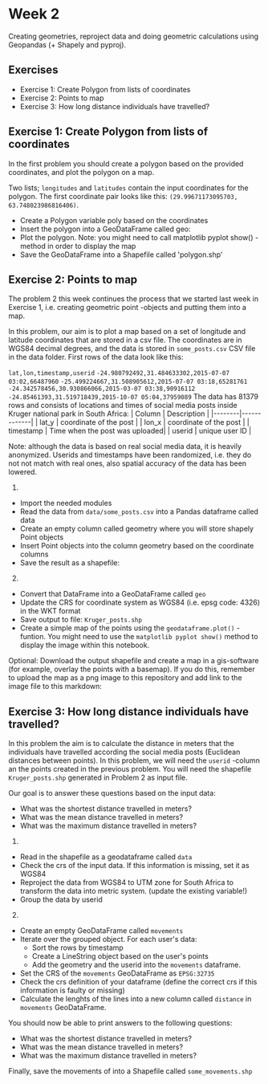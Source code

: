 # Week 2

Creating geometries, reproject data and doing geometric calculations using Geopandas (+ Shapely and pyproj).

## Exercises

 - Exercise 1: Create Polygon from lists of coordinates
 - Exercise 2: Points to map
 - Exercise 3: How long distance individuals have travelled?

## Exercise 1: Create Polygon from lists of coordinates
In the first problem you should create a polygon based on the provided coordinates, and plot the polygon on a map.

Two lists; `longitudes` and `latitudes` contain the input coordinates for the polygon. The first coordinate pair looks like this: `(29.99671173095703, 63.748023986816406)`.

- Create a Polygon variable poly based on the coordinates
- Insert the polygon into a GeoDataFrame called geo:
- Plot the polygon. Note: you might need to call matplotlib pyplot show() -method in order to display the map
- Save the GeoDataFrame into a Shapefile called 'polygon.shp'

## Exercise 2: Points to map
The problem 2 this week continues the process that we started last week in Exercise 1, i.e. creating geometric point -objects and putting them into a map.

In this problem, our aim is to plot a map based on a set of longitude and latitude coordinates that are stored in a csv file. The coordinates are in WGS84 decimal degrees, and the data is stored in `some_posts.csv` CSV file in the data folder. First rows of the data look like this:

`lat,lon,timestamp,userid`
`-24.980792492,31.484633302,2015-07-07 03:02,66487960`
`-25.499224667,31.508905612,2015-07-07 03:18,65281761`
`-24.342578456,30.930866066,2015-03-07 03:38,90916112`
`-24.85461393,31.519718439,2015-10-07 05:04,37959089`
The data has 81379 rows and consists of locations and times of social media posts inside Kruger national park in South Africa:
| Column | Description |
|--------|-------------|
| lat_y | coordinate of the post |
| lon_x | coordinate of the post |
| timestamp   | Time when the post was uploaded|
| userid   | unique user ID |

Note: although the data is based on real social media data, it is heavily anonymized. Userids and timestamps have been randomized, i.e. they do not not match with real ones, also spatial accuracy of the data has been lowered.

1.
- Import the needed modules
- Read the data from `data/some_posts.csv` into a Pandas dataframe called data
- Create an empty column called geometry where you will store shapely Point objects
- Insert Point objects into the column geometry based on the coordinate columns
- Save the result as a shapefile:

2.
- Convert that DataFrame into a GeoDataFrame called `geo`
- Update the CRS for coordinate system as WGS84 (i.e. epsg code: 4326) in the WKT format
- Save output to file: `Kruger_posts.shp`
- Create a simple map of the points using the `geodataframe.plot()` -funtion. You might need to use the `matplotlib pyplot show()` method to display the image within this notebook.

Optional: Download the output shapefile and create a map in a gis-software (for example, overlay the points with a basemap). If you do this, remember to upload the map as a png image to this repository and add link to the image file to this markdown:

## Exercise 3: How long distance individuals have travelled?

In this problem the aim is to calculate the distance in meters that the individuals have travelled according the social media posts (Euclidean distances between points). In this problem, we will need the `userid` -column an the points created in the previous problem. You will need the shapefile `Kruger_posts.shp` generated in Problem 2 as input file.

Our goal is to answer these questions based on the input data:
- What was the shortest distance travelled in meters?
- What was the mean distance travelled in meters?
- What was the maximum distance travelled in meters?

1.
- Read in the shapefile as a geodataframe called `data`
- Check the crs of the input data. If this information is missing, set it as WGS84
- Reproject the data from WGS84 to UTM zone for South Africa to transform the data into metric system. (update the existing variable!)
- Group the data by userid

2.
- Create an empty GeoDataFrame called `movements`
- Iterate over the grouped object. For each user's data:
    - Sort the rows by timestamp 
    - Create a LineString object based on the user's points
    - Add the geometry and the userid into the `movements` dataframe.
- Set the CRS of the `movements` GeoDataFrame as `EPSG:32735`
- Check the crs definition of your dataframe (define the correct crs if this information is faulty or missing)
- Calculate the lenghts of the lines into a new column called `distance` in `movements` GeoDataFrame.

You should now be able to print answers to the following questions:
- What was the shortest distance travelled in meters?
- What was the mean distance travelled in meters?
- What was the maximum distance travelled in meters?

Finally, save the movements of into a Shapefile called `some_movements.shp`
